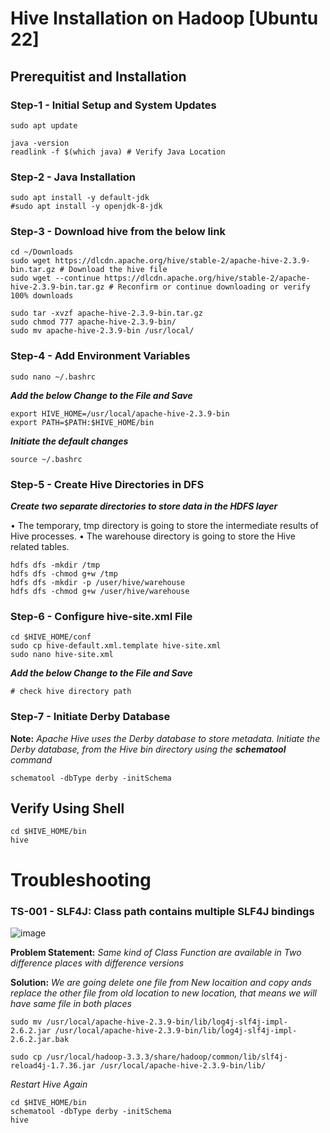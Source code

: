 # Hive Installation on Hadoop [Ubuntu 22] #

## Prerequitist and Installation ##
### Step-1 - Initial Setup and System Updates ###
```
sudo apt update
```
```
java -version
readlink -f $(which java) # Verify Java Location
```

### Step-2 - Java Installation ###
```
sudo apt install -y default-jdk
#sudo apt install -y openjdk-8-jdk
```

### Step-3 - Download hive from the below link ###
```
cd ~/Downloads
sudo wget https://dlcdn.apache.org/hive/stable-2/apache-hive-2.3.9-bin.tar.gz # Download the hive file
sudo wget --continue https://dlcdn.apache.org/hive/stable-2/apache-hive-2.3.9-bin.tar.gz # Reconfirm or continue downloading or verify 100% downloads
```
```
sudo tar -xvzf apache-hive-2.3.9-bin.tar.gz
sudo chmod 777 apache-hive-2.3.9-bin/
sudo mv apache-hive-2.3.9-bin /usr/local/
```

### Step-4 - Add Environment Variables ###
```
sudo nano ~/.bashrc
```
**_Add the below Change to the File and Save_**
```
export HIVE_HOME=/usr/local/apache-hive-2.3.9-bin
export PATH=$PATH:$HIVE_HOME/bin
```
**_Initiate the default changes_**
```
source ~/.bashrc
```

### Step-5 - Create Hive Directories in DFS ###

**_Create two separate directories to store data in the HDFS layer_**

•	The temporary, tmp directory is going to store the intermediate results of Hive processes.
•	The warehouse directory is going to store the Hive related tables.

```
hdfs dfs -mkdir /tmp
hdfs dfs -chmod g+w /tmp
hdfs dfs -mkdir -p /user/hive/warehouse
hdfs dfs -chmod g+w /user/hive/warehouse
```

### Step-6 - Configure hive-site.xml File ###
```
cd $HIVE_HOME/conf
sudo cp hive-default.xml.template hive-site.xml
sudo nano hive-site.xml
```
**_Add the below Change to the File and Save_**
```
# check hive directory path
```

### Step-7 - Initiate Derby Database ###

**Note:** _Apache Hive uses the Derby database to store metadata. Initiate the Derby database, from the Hive bin directory using the **schematool** command_
```
schematool -dbType derby -initSchema
```

## Verify Using Shell ##
```
cd $HIVE_HOME/bin
hive
```

# Troubleshooting #
### TS-001 - SLF4J: Class path contains multiple SLF4J bindings ###

![image](https://user-images.githubusercontent.com/111234771/194996405-3d66d8ab-e181-4521-8642-76c6b638cb54.png)


**Problem Statement:** _Same kind of Class Function are available in Two difference places with difference versions_

**Solution:** _We are going delete one file from New locaition and copy ands replace the other file from old location to new location, that means we will have same file in both places_

```
sudo mv /usr/local/apache-hive-2.3.9-bin/lib/log4j-slf4j-impl-2.6.2.jar /usr/local/apache-hive-2.3.9-bin/lib/log4j-slf4j-impl-2.6.2.jar.bak
```
```
sudo cp /usr/local/hadoop-3.3.3/share/hadoop/common/lib/slf4j-reload4j-1.7.36.jar /usr/local/apache-hive-2.3.9-bin/lib/
```
_Restart Hive Again_
```
cd $HIVE_HOME/bin
schematool -dbType derby -initSchema
hive
```
